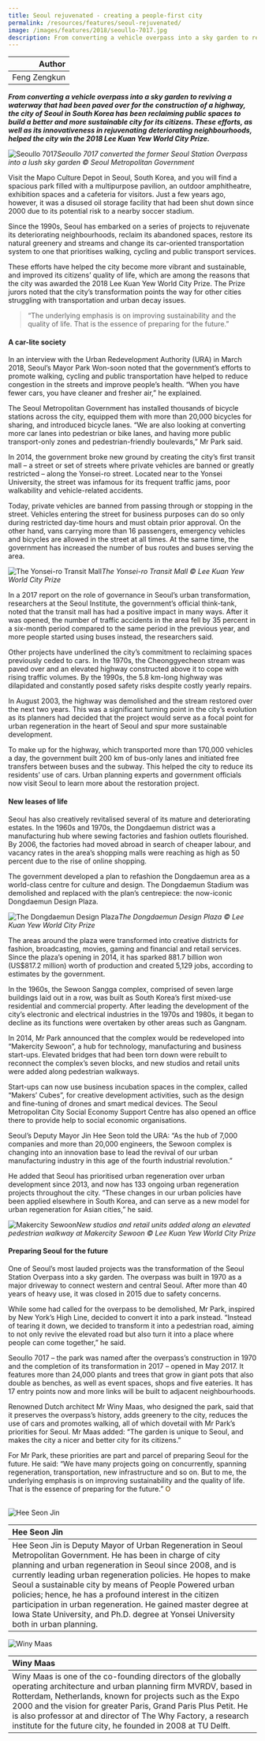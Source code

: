 ```yaml
---
title: Seoul rejuvenated - creating a people-first city
permalink: /resources/features/seoul-rejuvenated/
image: /images/features/2018/seoullo-7017.jpg
description: From converting a vehicle overpass into a sky garden to reviving a waterway that had been paved over for the construction of a highway, the city of Seoul in South Korea has been reclaiming public spaces to build a better and more sustainable city for its citizens. These efforts, as well as its innovativeness in rejuvenating deteriorating neighbourhoods, helped the city win the 2018 Lee Kuan Yew World City Prize.  
---
```


| Author |
|---:|
| Feng Zengkun |

***From converting a vehicle overpass into a sky garden to reviving a waterway that had been paved over for the construction of a highway, the city of Seoul in South Korea has been reclaiming public spaces to build a better and more sustainable city for its citizens. These efforts, as well as its innovativeness in rejuvenating deteriorating neighbourhoods, helped the city win the 2018 Lee Kuan Yew World City Prize.***

![Seoullo 7017](/images/features/2018/seoullo-7017.jpg/)*Seoullo 7017 converted the former Seoul Station Overpass into a lush sky garden © Seoul Metropolitan Government*

Visit the Mapo Culture Depot in Seoul, South Korea, and you will find a spacious park filled with a multipurpose pavilion, an outdoor amphitheatre, exhibition spaces and a cafeteria for visitors. Just a few years ago, however, it was a disused oil storage facility that had been shut down since 2000 due to its potential risk to a nearby soccer stadium.

Since the 1990s, Seoul has embarked on a series of projects to rejuvenate its deteriorating neighbourhoods, reclaim its abandoned spaces, restore its natural greenery and streams and change its car-oriented transportation system to one that prioritises walking, cycling and public transport services.

These efforts have helped the city become more vibrant and sustainable, and improved its citizens’ quality of life, which are among the reasons that the city was awarded the 2018 Lee Kuan Yew World City Prize. The Prize jurors noted that the city’s transformation points the way for other cities struggling with transportation and urban decay issues.

> “The underlying emphasis is on improving sustainability and the quality of life. That is the essence of preparing for the future.”

#### **A car-lite society**

In an interview with the Urban Redevelopment Authority (URA) in March 2018, Seoul’s Mayor Park Won-soon noted that the government’s efforts to promote walking, cycling and public transportation have helped to reduce congestion in the streets and improve people’s health. “When you have fewer cars, you have cleaner and fresher air,” he explained.

The Seoul Metropolitan Government has installed thousands of bicycle stations across the city, equipped them with more than 20,000 bicycles for sharing, and introduced bicycle lanes. “We are also looking at converting more car lanes into pedestrian or bike lanes, and having more public transport-only zones and pedestrian-friendly boulevards,” Mr Park said.

In 2014, the government broke new ground by creating the city’s first transit mall – a street or set of streets where private vehicles are banned or greatly restricted – along the Yonsei-ro street. Located near to the Yonsei University, the street was infamous for its frequent traffic jams, poor walkability and vehicle-related accidents.

Today, private vehicles are banned from passing through or stopping in the street. Vehicles entering the street for business purposes can do so only during restricted day-time hours and must obtain prior approval. On the other hand, vans carrying more than 16 passengers, emergency vehicles and bicycles are allowed in the street at all times. At the same time, the government has increased the number of bus routes and buses serving the area.

![The Yonsei-ro Transit Mall](/images/features/2018/yonsei-ro.jpg/)*The Yonsei-ro Transit Mall © Lee Kuan Yew World City Prize*

In a 2017 report on the role of governance in Seoul’s urban transformation, researchers at the Seoul Institute, the government’s official think-tank, noted that the transit mall has had a positive impact in many ways. After it was opened, the number of traffic accidents in the area fell by 35 percent in a six-month period compared to the same period in the previous year, and more people started using buses instead, the researchers said.

Other projects have underlined the city’s commitment to reclaiming spaces previously ceded to cars. In the 1970s, the Cheonggyecheon stream was paved over and an elevated highway constructed above it to cope with rising traffic volumes. By the 1990s, the 5.8 km-long highway was dilapidated and constantly posed safety risks despite costly yearly repairs.

In August 2003, the highway was demolished and the stream restored over the next two years. This was a significant turning point in the city’s evolution as its planners had decided that the project would serve as a focal point for urban regeneration in the heart of Seoul and spur more sustainable development.

To make up for the highway, which transported more than 170,000 vehicles a day, the government built 200 km of bus-only lanes and initiated free transfers between buses and the subway. This helped the city to reduce its residents’ use of cars. Urban planning experts and government officials now visit Seoul to learn more about the restoration project.

#### **New leases of life**

Seoul has also creatively revitalised several of its mature and deteriorating estates. In the 1960s and 1970s, the Dongdaemun district was a manufacturing hub where sewing factories and fashion outlets flourished. By 2006, the factories had moved abroad in search of cheaper labour, and vacancy rates in the area’s shopping malls were reaching as high as 50 percent due to the rise of online shopping.

The government developed a plan to refashion the Dongdaemun area as a world-class centre for culture and design. The Dongdaemun Stadium was demolished and replaced with the plan’s centrepiece: the now-iconic Dongdaemun Design Plaza.

![The Dongdaemun Design Plaza](/images/features/2018/ddp.jpg/)*The Dongdaemun Design Plaza © Lee Kuan Yew World City Prize*

The areas around the plaza were transformed into creative districts for fashion, broadcasting, movies, gaming and financial and retail services. Since the plaza’s opening in 2014, it has sparked 881.7 billion won (US$817.2 million) worth of production and created 5,129 jobs, according to estimates by the government.

In the 1960s, the Sewoon Sangga complex, comprised of seven large buildings laid out in a row, was built as South Korea’s first mixed-use residential and commercial property. After leading the development of the city’s electronic and electrical industries in the 1970s and 1980s, it began to decline as its functions were overtaken by other areas such as Gangnam.

In 2014, Mr Park announced that the complex would be redeveloped into “Makercity Sewoon”, a hub for technology, manufacturing and business start-ups. Elevated bridges that had been torn down were rebuilt to reconnect the complex’s seven blocks, and new studios and retail units were added along pedestrian walkways.

Start-ups can now use business incubation spaces in the complex, called “Makers’ Cubes”, for creative development activities, such as the design and fine-tuning of drones and smart medical devices. The Seoul Metropolitan City Social Economy Support Centre has also opened an office there to provide help to social economic organisations.

Seoul’s Deputy Mayor Jin Hee Seon told the URA: “As the hub of 7,000 companies and more than 20,000 engineers, the Sewoon complex is changing into an innovation base to lead the revival of our urban manufacturing industry in this age of the fourth industrial revolution.”

He added that Seoul has prioritised urban regeneration over urban development since 2013, and now has 133 ongoing urban regeneration projects throughout the city. “These changes in our urban policies have been applied elsewhere in South Korea, and can serve as a new model for urban regeneration for Asian cities,” he said.

![Makercity Sewoon](/images/features/2018/sewoon-makercity.jpg/)*New studios and retail units added along an elevated pedestrian walkway at Makercity Sewoon © Lee Kuan Yew World City Prize*

#### **Preparing Seoul for the future**

One of Seoul’s most lauded projects was the transformation of the Seoul Station Overpass into a sky garden. The overpass was built in 1970 as a major driveway to connect western and central Seoul. After more than 40 years of heavy use, it was closed in 2015 due to safety concerns.

While some had called for the overpass to be demolished, Mr Park, inspired by New York’s High Line, decided to convert it into a park instead. “Instead of tearing it down, we decided to transform it into a pedestrian road, aiming to not only revive the elevated road but also turn it into a place where people can come together,” he said.

Seoullo 7017 – the park was named after the overpass’s construction in 1970 and the completion of its transformation in 2017 – opened in May 2017. It features more than 24,000 plants and trees that grow in giant pots that also double as benches, as well as event spaces, shops and five eateries. It has 17 entry points now and more links will be built to adjacent neighbourhoods.

Renowned Dutch architect Mr Winy Maas, who designed the park, said that it preserves the overpass’s history, adds greenery to the city, reduces the use of cars and promotes walking, all of which dovetail with Mr Park’s priorities for Seoul. Mr Maas added: “The garden is unique to Seoul, and makes the city a nicer and better city for its citizens.”

For Mr Park, these priorities are part and parcel of preparing Seoul for the future. He said: “We have many projects going on concurrently, spanning regeneration, transportation, new infrastructure and so on. But to me, the underlying emphasis is on improving sustainability and the quality of life. That is the essence of preparing for the future.” **<font color="#967942">O</font>**

<br>

<div style="width:150px"><img src="/images/features/2019/hee-seon-jin.png" alt="Hee Seon Jin" /></div>

| **Hee Seon Jin** |
|:---|
| Hee Seon Jin is Deputy Mayor of Urban Regeneration in Seoul Metropolitan Government. He has been in charge of city planning and urban regeneration in Seoul since 2008, and is currently leading urban regeneration policies. He hopes to make Seoul a sustainable city by means of People Powered urban policies; hence, he has a profound interest in the citizen participation in urban regeneration. He gained master degree at Iowa State University, and Ph.D. degree at Yonsei University both in urban planning. |

<div style="width:150px"><img src="/images/features/2018/winy-maas.png" alt="Winy Maas" /></div>

| **Winy Maas** |
|:---|
| Winy Maas is one of the co-founding directors of the globally operating architecture and urban planning firm MVRDV, based in Rotterdam, Netherlands, known for projects such as the Expo 2000 and the vision for greater Paris, Grand Paris Plus Petit. He is also professor at and director of The Why Factory, a research institute for the future city, he founded in 2008 at TU Delft. |
